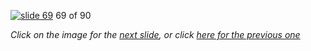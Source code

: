 [![slide 69](https://dl.dropboxusercontent.com/u/2977490/presentations/cookbook/69.jpg)](70.md)
69 of 90

_Click on the image for the [next slide](70.md), or click [here for the previous one](68.md)_